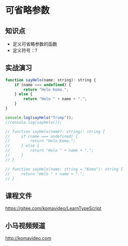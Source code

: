 可省略参数
==========

## 知识点

* 定义可省略参数的函数
* 定义符号：?

## 实战演习

~~~js
function sayHelo(name: string): string {
    if (name === undefined) {
        return "Helo Koma.";
    } else {
        return "Helo " + name + ".";
    }
}

console.log(sayHelo("Trump"));
//console.log(sayHelo());

// function sayHelo(name?: string): string {
//     if (name === undefined) {
//         return "Helo Koma.";
//     } else {
//         return "Helo " + name + ".";
//     }
// }

// function sayHelo(name: string = "Koma"): string {
//     return "Helo " + name + ".";
// }
~~~

## 课程文件

https://gitee.com/komavideo/LearnTypeScript

## 小马视频频道

http://komavideo.com
